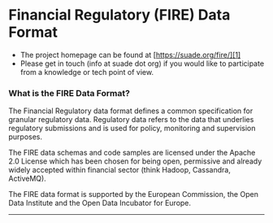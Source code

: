 # Financial Regulatory (FIRE) Data Format
- The project homepage can be found at [https://suade.org/fire/][1]
- Please get in touch (info at suade dot org) if you would like to participate from a knowledge or tech point of view. 

### What is the FIRE Data Format?
The Financial Regulatory data format defines a common specification for granular regulatory data. Regulatory data refers to the data that underlies regulatory submissions and is used for policy, monitoring and supervision purposes.

The FIRE data schemas and code samples are licensed under the Apache 2.0 License which has been chosen for being open, permissive and already widely accepted within financial sector (think Hadoop, Cassandra, ActiveMQ).

The FIRE data format is supported by the European Commission, the Open Data Institute and the Open Data Incubator for Europe.

---
[1]:  https://suade.org/fire/
